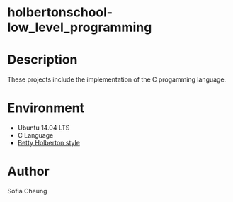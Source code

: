 # holbertonschool-low_level_programming
# Description
These projects include the implementation of the C progamming language.
# Environment
  - Ubuntu 14.04 LTS
  - C Language
  - [Betty Holberton style](https://github.com/holbertonschool/Betty)
# Author
Sofia Cheung
  
